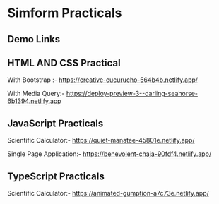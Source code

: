 # Simform Practicals


## Demo Links
## HTML AND CSS Practical


With Bootstrap :- https://creative-cucurucho-564b4b.netlify.app/

With Media Query:- https://deploy-preview-3--darling-seahorse-6b1394.netlify.app

## JavaScript Practicals

Scientific Calculator:- https://quiet-manatee-45801e.netlify.app/

Single Page Application:- https://benevolent-chaja-90fdf4.netlify.app/

## TypeScript Practicals

Scientific Calculator:- https://animated-gumption-a7c73e.netlify.app/